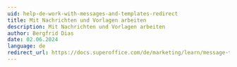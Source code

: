 ```yaml
---
uid: help-de-work-with-messages-and-templates-redirect
title: Mit Nachrichten und Vorlagen arbeiten
description: Mit Nachrichten und Vorlagen arbeiten
author: Bergfrid Dias
date: 02.06.2024
language: de
redirect_url: https://docs.superoffice.com/de/marketing/learn/message-templates.html
---
```

